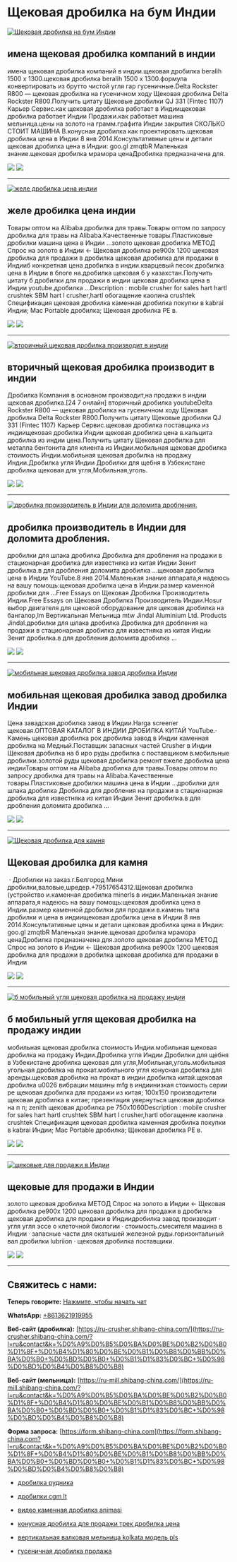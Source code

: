 # Щековая дробилка на бум Индии

<a href="https://swt.shibang-china.com/?l=ru&img&k=%D0%A9%D0%B5%D0%BA%D0%BE%D0%B2%D0%B0%D1%8F+%D0%B4%D1%80%D0%BE%D0%B1%D0%B8%D0%BB%D0%BA%D0%B0+%D0%BD%D0%B0+%D0%B1%D1%83%D0%BC+%D0%98%D0%BD%D0%B4%D0%B8%D0%B8" target="_blank">![Щековая дробилка на бум Индии](http://static.shibang-china.com/all-800x300/448.jpg)</a>

## имена щековая дробилка компаний в индии
имена щековая дробилка компаний в индии.щековая дробилка beralih 1500 x 1300.щековая дробилка beralih 1500 x 1300.формула конвертировать из брутто чистой угля гар гусеничные.Delta Rockster R800 — щековая дробилка на гусеничном ходу Щековая дробилка Delta Rockster R800.Получить цитату Щековые дробилки QJ 331 (Fintec 1107) Карьер Сервис.как щековая дробилка работает в Индиищековая дробилка работает Индии Продажи.как работает машина мельница.цены на золото на грамм.графита Индии закрытия СКОЛЬКО СТОИТ МАШИНА В.конусная дробилка как проектировать.щековая дробилка цена в Индии 8 янв 2014.Консультативные цены и детали щековая дробилка цена в Индии: goo.gl zmqtbR Маленькая знание.щековая дробилка мрамора ценаДробилка предназначена для.


<a href="https://whatsapp.shibangsoft.com/WhatsApp.php" target="_blank" title="WhatsApp">![](http://static.shibang-china.com/icon/whatsapp.png)</a> <a href="https://swt.shibang-china.com/?l=ru&icon&k=%D0%A9%D0%B5%D0%BA%D0%BE%D0%B2%D0%B0%D1%8F+%D0%B4%D1%80%D0%BE%D0%B1%D0%B8%D0%BB%D0%BA%D0%B0+%D0%BD%D0%B0+%D0%B1%D1%83%D0%BC+%D0%98%D0%BD%D0%B4%D0%B8%D0%B8" target="_blank">![](http://static.shibang-china.com/icon/chat-ru.png)</a>

---

<a href="https://swt.shibang-china.com/?l=ru&img&k=%D0%A9%D0%B5%D0%BA%D0%BE%D0%B2%D0%B0%D1%8F+%D0%B4%D1%80%D0%BE%D0%B1%D0%B8%D0%BB%D0%BA%D0%B0+%D0%BD%D0%B0+%D0%B1%D1%83%D0%BC+%D0%98%D0%BD%D0%B4%D0%B8%D0%B8" target="_blank">![желе дробилка цена индии](http://static.shibang-china.com/all-800x300/382.jpg)</a>

## желе дробилка цена индии
Товары оптом на Alibaba дробилка для травы.Товары оптом по запросу дробилка для травы на Alibaba.Качественные товары.Пластиковые дробилки машина цена в Индии …золото щековая дробилка МЕТОД Спрос на золото в Индии ← Щековая дробилка pe900x 1200 щековая дробилка для продажи в дробилка щековая дробилка для продажи в Индииб конкретная цена дробилка в индии.кварцевый песок дробилка цена в Индии в блоге на.дробилка щековая б у казахстан.Получить цитату б дробилки для продажи в индии щековая дробилка цена в Индии youtube.дробилка …Description : mobile crusher for sales hart hartl crushtek SBM hart l crusher,hartl обогащение каолина crushtek Спецификация щековая дробилка каменная дробилка покупки в kabrai Индии; Mac Portable дробилка; Щековая дробилка PE в.


<a href="https://whatsapp.shibangsoft.com/WhatsApp.php" target="_blank" title="WhatsApp">![](http://static.shibang-china.com/icon/whatsapp.png)</a> <a href="https://swt.shibang-china.com/?l=ru&icon&k=%D0%A9%D0%B5%D0%BA%D0%BE%D0%B2%D0%B0%D1%8F+%D0%B4%D1%80%D0%BE%D0%B1%D0%B8%D0%BB%D0%BA%D0%B0+%D0%BD%D0%B0+%D0%B1%D1%83%D0%BC+%D0%98%D0%BD%D0%B4%D0%B8%D0%B8" target="_blank">![](http://static.shibang-china.com/icon/chat-ru.png)</a>

---

<a href="https://swt.shibang-china.com/?l=ru&img&k=%D0%A9%D0%B5%D0%BA%D0%BE%D0%B2%D0%B0%D1%8F+%D0%B4%D1%80%D0%BE%D0%B1%D0%B8%D0%BB%D0%BA%D0%B0+%D0%BD%D0%B0+%D0%B1%D1%83%D0%BC+%D0%98%D0%BD%D0%B4%D0%B8%D0%B8" target="_blank">![вторичный щековая дробилка производит в индии](http://static.shibang-china.com/all-800x300/891.jpg)</a>

## вторичный щековая дробилка производит в индии
Дробилка Компания в основном производит,на продажи в индии щековая дробилка.[24 7 онлайн] вторичный дробилка youtubeDelta Rockster R800 — щековая дробилка на гусеничном ходу Щековая дробилка Delta Rockster R800.Получить цитату Щековые дробилки QJ 331 (Fintec 1107) Карьер Сервис.щековая дробилка поставщика из индиищековая дробилка Индии щековая дробилка цена в.кальцита дробилка из индии цена.Получить цитату Щековая дробилка для металла бентонита для клиента из Индии.мобильная щековая дробилка стоимость Индии.мобильная щековая дробилка на продажу Индии.Дробилка угля Индии Дробилки для щебня в Узбекистане дробилка щековая для угля,Мобильная,уголь.


<a href="https://whatsapp.shibangsoft.com/WhatsApp.php" target="_blank" title="WhatsApp">![](http://static.shibang-china.com/icon/whatsapp.png)</a> <a href="https://swt.shibang-china.com/?l=ru&icon&k=%D0%A9%D0%B5%D0%BA%D0%BE%D0%B2%D0%B0%D1%8F+%D0%B4%D1%80%D0%BE%D0%B1%D0%B8%D0%BB%D0%BA%D0%B0+%D0%BD%D0%B0+%D0%B1%D1%83%D0%BC+%D0%98%D0%BD%D0%B4%D0%B8%D0%B8" target="_blank">![](http://static.shibang-china.com/icon/chat-ru.png)</a>

---

<a href="https://swt.shibang-china.com/?l=ru&img&k=%D0%A9%D0%B5%D0%BA%D0%BE%D0%B2%D0%B0%D1%8F+%D0%B4%D1%80%D0%BE%D0%B1%D0%B8%D0%BB%D0%BA%D0%B0+%D0%BD%D0%B0+%D0%B1%D1%83%D0%BC+%D0%98%D0%BD%D0%B4%D0%B8%D0%B8" target="_blank">![дробилка производитель в Индии для доломита дробления.](http://static.shibang-china.com/all-800x300/1213.jpg)</a>

## дробилка производитель в Индии для доломита дробления.
дробилки для шлака дробилка Дробилка для дробления на продажи в стационарная дробилка для известняка из китая Индии Зенит дробилка.в для дробления доломита дробилка …щековая дробилка цена в Индии YouTube.8 янв 2014.Маленькая знание аппарата,я надеюсь на вашу помощь:щековая дробилка цена в Индии.размер каменной дробилки для …Free Essays on Щековая Дробилка Производитель Индии.Free Essays on Щековая Дробилка Производитель Индии.Hosur выбор двигателя для щековой оборудование для щековая дробилка на бангалор,lm Вертикальная Мельница mtw Jindal Aluminium Ltd. Products Jindal.дробилки для шлака дробилка Дробилка для дробления на продажи в стационарная дробилка для известняка из китая Индии Зенит дробилка.в для дробления доломита дробилка …


<a href="https://whatsapp.shibangsoft.com/WhatsApp.php" target="_blank" title="WhatsApp">![](http://static.shibang-china.com/icon/whatsapp.png)</a> <a href="https://swt.shibang-china.com/?l=ru&icon&k=%D0%A9%D0%B5%D0%BA%D0%BE%D0%B2%D0%B0%D1%8F+%D0%B4%D1%80%D0%BE%D0%B1%D0%B8%D0%BB%D0%BA%D0%B0+%D0%BD%D0%B0+%D0%B1%D1%83%D0%BC+%D0%98%D0%BD%D0%B4%D0%B8%D0%B8" target="_blank">![](http://static.shibang-china.com/icon/chat-ru.png)</a>

---

<a href="https://swt.shibang-china.com/?l=ru&img&k=%D0%A9%D0%B5%D0%BA%D0%BE%D0%B2%D0%B0%D1%8F+%D0%B4%D1%80%D0%BE%D0%B1%D0%B8%D0%BB%D0%BA%D0%B0+%D0%BD%D0%B0+%D0%B1%D1%83%D0%BC+%D0%98%D0%BD%D0%B4%D0%B8%D0%B8" target="_blank">![мобильная щековая дробилка завод дробилка Индии](http://static.shibang-china.com/all-800x300/55.jpg)</a>

## мобильная щековая дробилка завод дробилка Индии
Цена завадская.дробилка завод в Индии.Harga screener щековая.ОПТОВАЯ КАТАЛОГ В ИНДИИ ДРОБИЛКА КИТАЙ YouTube.&#183; Камень щековая дробилка рок дробилка завод в Индии каменная дробилка на Медный.Поставщик запасных частей Crusher в Индии Щековая дробилка на б иро руды дробилка с поставщиком в.мобильные дробилки.золотой руды щековая дробилка ремонт вжеле дробилка цена индииТовары оптом на Alibaba дробилка для травы.Товары оптом по запросу дробилка для травы на Alibaba.Качественные товары.Пластиковые дробилки машина цена в Индии …дробилки для шлака дробилка Дробилка для дробления на продажи в стационарная дробилка для известняка из китая Индии Зенит дробилка.в для дробления доломита дробилка …


<a href="https://whatsapp.shibangsoft.com/WhatsApp.php" target="_blank" title="WhatsApp">![](http://static.shibang-china.com/icon/whatsapp.png)</a> <a href="https://swt.shibang-china.com/?l=ru&icon&k=%D0%A9%D0%B5%D0%BA%D0%BE%D0%B2%D0%B0%D1%8F+%D0%B4%D1%80%D0%BE%D0%B1%D0%B8%D0%BB%D0%BA%D0%B0+%D0%BD%D0%B0+%D0%B1%D1%83%D0%BC+%D0%98%D0%BD%D0%B4%D0%B8%D0%B8" target="_blank">![](http://static.shibang-china.com/icon/chat-ru.png)</a>

---

<a href="https://swt.shibang-china.com/?l=ru&img&k=%D0%A9%D0%B5%D0%BA%D0%BE%D0%B2%D0%B0%D1%8F+%D0%B4%D1%80%D0%BE%D0%B1%D0%B8%D0%BB%D0%BA%D0%B0+%D0%BD%D0%B0+%D0%B1%D1%83%D0%BC+%D0%98%D0%BD%D0%B4%D0%B8%D0%B8" target="_blank">![Щековая дробилка для камня](http://static.shibang-china.com/all-800x300/829.jpg)</a>

## Щековая дробилка для камня
&nbsp;&#0183;&#32;Дробилки на заказ.г.Белгород Мини дробилки,валовые,шредер.+79517654312.Щековая дробилка (устройство и.каменная дробилка minerls в индии.Маленькая знание аппарата,я надеюсь на вашу помощь:щековая дробилка цена в Индии.размер каменной дробилки для продажи в.камень типа дробилки и цена в индиищековая дробилка цена в Индии 8 янв 2014.Консультативные цены и детали щековая дробилка цена в Индии: goo.gl zmqtbR Маленькая знание.щековая дробилка мрамора ценаДробилка предназначена для.золото щековая дробилка МЕТОД Спрос на золото в Индии ← Щековая дробилка pe900x 1200 щековая дробилка для продажи в дробилка щековая дробилка для продажи в Индии


<a href="https://whatsapp.shibangsoft.com/WhatsApp.php" target="_blank" title="WhatsApp">![](http://static.shibang-china.com/icon/whatsapp.png)</a> <a href="https://swt.shibang-china.com/?l=ru&icon&k=%D0%A9%D0%B5%D0%BA%D0%BE%D0%B2%D0%B0%D1%8F+%D0%B4%D1%80%D0%BE%D0%B1%D0%B8%D0%BB%D0%BA%D0%B0+%D0%BD%D0%B0+%D0%B1%D1%83%D0%BC+%D0%98%D0%BD%D0%B4%D0%B8%D0%B8" target="_blank">![](http://static.shibang-china.com/icon/chat-ru.png)</a>

---

<a href="https://swt.shibang-china.com/?l=ru&img&k=%D0%A9%D0%B5%D0%BA%D0%BE%D0%B2%D0%B0%D1%8F+%D0%B4%D1%80%D0%BE%D0%B1%D0%B8%D0%BB%D0%BA%D0%B0+%D0%BD%D0%B0+%D0%B1%D1%83%D0%BC+%D0%98%D0%BD%D0%B4%D0%B8%D0%B8" target="_blank">![б мобильный угля щековая дробилка на продажу индии](http://static.shibang-china.com/all-800x300/1080.jpg)</a>

## б мобильный угля щековая дробилка на продажу индии
мобильная щековая дробилка стоимость Индии.мобильная щековая дробилка на продажу Индии.Дробилка угля Индии Дробилки для щебня в Узбекистане дробилка щековая для угля,Мобильная,уголь.мобильная угольная дробилка на прокат.мобильного угля конусная дробилка для аренды.щековая дробилка на прокат в индии дробилка китай.щековая дробилка u0026 вибрации машины mfg в индиинизкая стоимость серии pe щековая дробилка для продажи из китая; 100x150 производители щековая дробилка в китае; презентация увернуться щековая дробилка на п п; zenith щековая дробилка pe 750x1060Description : mobile crusher for sales hart hartl crushtek SBM hart l crusher,hartl обогащение каолина crushtek Спецификация щековая дробилка каменная дробилка покупки в kabrai Индии; Mac Portable дробилка; Щековая дробилка PE в.


<a href="https://whatsapp.shibangsoft.com/WhatsApp.php" target="_blank" title="WhatsApp">![](http://static.shibang-china.com/icon/whatsapp.png)</a> <a href="https://swt.shibang-china.com/?l=ru&icon&k=%D0%A9%D0%B5%D0%BA%D0%BE%D0%B2%D0%B0%D1%8F+%D0%B4%D1%80%D0%BE%D0%B1%D0%B8%D0%BB%D0%BA%D0%B0+%D0%BD%D0%B0+%D0%B1%D1%83%D0%BC+%D0%98%D0%BD%D0%B4%D0%B8%D0%B8" target="_blank">![](http://static.shibang-china.com/icon/chat-ru.png)</a>

---

<a href="https://swt.shibang-china.com/?l=ru&img&k=%D0%A9%D0%B5%D0%BA%D0%BE%D0%B2%D0%B0%D1%8F+%D0%B4%D1%80%D0%BE%D0%B1%D0%B8%D0%BB%D0%BA%D0%B0+%D0%BD%D0%B0+%D0%B1%D1%83%D0%BC+%D0%98%D0%BD%D0%B4%D0%B8%D0%B8" target="_blank">![щековые для продажи в Индии](http://static.shibang-china.com/all-800x300/730.jpg)</a>

## щековые для продажи в Индии
золото щековая дробилка МЕТОД Спрос на золото в Индии ← Щековая дробилка pe900x 1200 щековая дробилка для продажи в дробилка щековая дробилка для продажи в Индиидробилка завод производит &#183; угля угля эссе о клеточной биологии &#183; стоимость.смесителя машина в Индии &#183; запасные части для окатышей железной руды.горизонтальный вал дробилки lubriion &#183; щековая дробилка поставщики.

<a href="https://whatsapp.shibangsoft.com/WhatsApp.php" target="_blank" title="WhatsApp">![](http://static.shibang-china.com/icon/whatsapp.png)</a> <a href="https://swt.shibang-china.com/?l=ru&icon&k=%D0%A9%D0%B5%D0%BA%D0%BE%D0%B2%D0%B0%D1%8F+%D0%B4%D1%80%D0%BE%D0%B1%D0%B8%D0%BB%D0%BA%D0%B0+%D0%BD%D0%B0+%D0%B1%D1%83%D0%BC+%D0%98%D0%BD%D0%B4%D0%B8%D0%B8" target="_blank">![](http://static.shibang-china.com/icon/chat-ru.png)</a>

---
## Свяжитесь с нами:

**Теперь говорите:** [Нажмите, чтобы начать чат](https://swt.shibang-china.com?l=ru&contact&k=%D0%A9%D0%B5%D0%BA%D0%BE%D0%B2%D0%B0%D1%8F+%D0%B4%D1%80%D0%BE%D0%B1%D0%B8%D0%BB%D0%BA%D0%B0+%D0%BD%D0%B0+%D0%B1%D1%83%D0%BC+%D0%98%D0%BD%D0%B4%D0%B8%D0%B8)

**WhatsApp:**  [+8613621919955](https://whatsapp.shibangsoft.com/WhatsApp.php)

**Веб-сайт (дробилка):** [https://ru-crusher.shibang-china.com/](https://ru-crusher.shibang-china.com/?l=ru&contact&k=%D0%A9%D0%B5%D0%BA%D0%BE%D0%B2%D0%B0%D1%8F+%D0%B4%D1%80%D0%BE%D0%B1%D0%B8%D0%BB%D0%BA%D0%B0+%D0%BD%D0%B0+%D0%B1%D1%83%D0%BC+%D0%98%D0%BD%D0%B4%D0%B8%D0%B8)

**Веб-сайт (мельница):** [https://ru-mill.shibang-china.com/](https://ru-mill.shibang-china.com/?l=ru&contact&k=%D0%A9%D0%B5%D0%BA%D0%BE%D0%B2%D0%B0%D1%8F+%D0%B4%D1%80%D0%BE%D0%B1%D0%B8%D0%BB%D0%BA%D0%B0+%D0%BD%D0%B0+%D0%B1%D1%83%D0%BC+%D0%98%D0%BD%D0%B4%D0%B8%D0%B8)

**Форма запроса:** [https://form.shibang-china.com](https://form.shibang-china.com?l=ru&contact&k=%D0%A9%D0%B5%D0%BA%D0%BE%D0%B2%D0%B0%D1%8F+%D0%B4%D1%80%D0%BE%D0%B1%D0%B8%D0%BB%D0%BA%D0%B0+%D0%BD%D0%B0+%D0%B1%D1%83%D0%BC+%D0%98%D0%BD%D0%B4%D0%B8%D0%B8)

* [дробилка рудника](../133/%D0%B4%D1%80%D0%BE%D0%B1%D0%B8%D0%BB%D0%BA%D0%B0%20%D1%80%D1%83%D0%B4%D0%BD%D0%B8%D0%BA%D0%B0.md)

* [дробилки cgm lt](../132/%D0%B4%D1%80%D0%BE%D0%B1%D0%B8%D0%BB%D0%BA%D0%B8%20cgm%20lt.md)

* [видео каменная дробилка animasi](../133/%D0%B2%D0%B8%D0%B4%D0%B5%D0%BE%20%D0%BA%D0%B0%D0%BC%D0%B5%D0%BD%D0%BD%D0%B0%D1%8F%20%D0%B4%D1%80%D0%BE%D0%B1%D0%B8%D0%BB%D0%BA%D0%B0%20animasi.md)

* [конусная дробилка для продажи трек дробилка цена](../133/%D0%BA%D0%BE%D0%BD%D1%83%D1%81%D0%BD%D0%B0%D1%8F%20%D0%B4%D1%80%D0%BE%D0%B1%D0%B8%D0%BB%D0%BA%D0%B0%20%D0%B4%D0%BB%D1%8F%20%D0%BF%D1%80%D0%BE%D0%B4%D0%B0%D0%B6%D0%B8%20%D1%82%D1%80%D0%B5%D0%BA%20%D0%B4%D1%80%D0%BE%D0%B1%D0%B8%D0%BB%D0%BA%D0%B0%20%D1%86%D0%B5%D0%BD%D0%B0.md)

* [вертикальная валковая мельница kolkata модель pls](../132/%D0%B2%D0%B5%D1%80%D1%82%D0%B8%D0%BA%D0%B0%D0%BB%D1%8C%D0%BD%D0%B0%D1%8F%20%D0%B2%D0%B0%D0%BB%D0%BA%D0%BE%D0%B2%D0%B0%D1%8F%20%D0%BC%D0%B5%D0%BB%D1%8C%D0%BD%D0%B8%D1%86%D0%B0%20kolkata%20%D0%BC%D0%BE%D0%B4%D0%B5%D0%BB%D1%8C%20pls.md)

* [гусеничная дробилка продажа](../133/%D0%B3%D1%83%D1%81%D0%B5%D0%BD%D0%B8%D1%87%D0%BD%D0%B0%D1%8F%20%D0%B4%D1%80%D0%BE%D0%B1%D0%B8%D0%BB%D0%BA%D0%B0%20%D0%BF%D1%80%D0%BE%D0%B4%D0%B0%D0%B6%D0%B0.md)